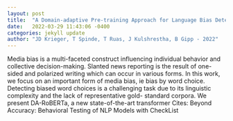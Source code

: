```yaml
---
layout: post
title:  "A Domain-adaptive Pre-training Approach for Language Bias Detection in News"
date:   2022-03-29 11:43:06 -0400
categories: jekyll update
author: "JD Krieger, T Spinde, T Ruas, J Kulshrestha, B Gipp - 2022"
---
```

Media bias is a multi-faceted construct influencing individual behavior and collective decision-making. Slanted news reporting is the result of one-sided and polarized writing which can occur in various forms. In this work, we focus on an important form of media bias, ie bias by word choice. Detecting biased word choices is a challenging task due to its linguistic complexity and the lack of representative gold- standard corpora. We present DA-RoBERTa, a new state-of-the-art transformer Cites: Beyond Accuracy: Behavioral Testing of NLP Models with CheckList